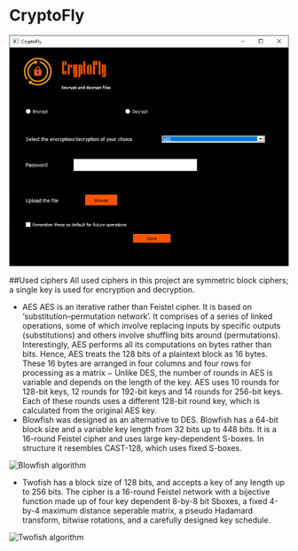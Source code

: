 # CryptoFly 
![CryptoFly Windows](/designer/CryptoFly.PNG)

##Used ciphers
All used ciphers in this project are symmetric block ciphers; a single key is used for encryption and decryption. 

- AES AES is an iterative rather than Feistel cipher. It is based on ‘substitution–permutation network’. It comprises of a series of linked operations, some of which involve replacing inputs by specific outputs (substitutions) and others involve shuffling bits around (permutations).
Interestingly, AES performs all its computations on bytes rather than bits. Hence, AES treats the 128 bits of a plaintext block as 16 bytes. These 16 bytes are arranged in four columns and four rows for processing as a matrix −
Unlike DES, the number of rounds in AES is variable and depends on the length of the key. AES uses 10 rounds for 128-bit keys, 12 rounds for 192-bit keys and 14 rounds for 256-bit keys. Each of these rounds uses a different 128-bit round key, which is calculated from the original AES key.
- Blowfish was designed as an alternative to DES. Blowfish has a 64-bit block size and a variable key length from 32 bits up to 448 bits. It is a 16-round Feistel cipher and uses large key-dependent S-boxes. In structure it resembles CAST-128, which uses fixed S-boxes.

![Blowfish algorithm](https://en.wikipedia.org/wiki/Blowfish_(cipher)#/media/File:Blowfish_diagram.png)

- Twofish has a block size of 128 bits, and accepts a key of any length up to 256 bits. The cipher is a 16-round Feistel network with a bijective function made up of four key dependent 8-by-8 bit Sboxes, a fixed 4-by-4 maximum distance seperable matrix, a pseudo Hadamard transform, bitwise rotations, and a
carefully designed key schedule.

![Twofish algorithm](https://en.wikipedia.org/wiki/Twofish#/media/File:Twofishalgo.svg)
